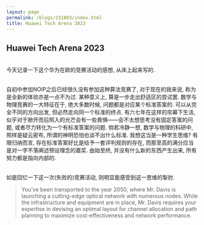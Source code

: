 ```yaml
---
layout: page
permalink: /blogs/231003/index.html
title: Huawei Tech Arena 2023
---
```


## Huawei Tech Arena 2023

<br>今天记录一下这个华为在欧的竞赛活动的感想, 从床上起来写的.

<br>自初中参加NOIP之后已经很久没有参加这种算法竞赛了, 对于现在的我来说, 称为是全新的体验亦是一点不为过. 某种意义上, 算是一步走出舒适区的尝试罢. 数学与物理竞赛的一大特征在于, 绝大多数时候, 问题都是对应某个标准答案的. 可以从完全不同的方向出发, 但必然走向同一个标准的终点. 有六七年在这样的帘幕下生活, 似乎对于掀开而后照入的光芒会有一些畏惧——会不太想思考没有固定答案的问题, 或者尽力转化为一个有标准答案的问题. 倘若冷静一想, 数学与物理的科研中, 照样是疑云密布, 所谓的神明恐怕也谈不出什么标准. 我想这当是一种学生思维? 有限归纳而言, 存在标准答案好比是给予一套评判规则的存在, 而那至高的满分应当是对一字不落阐述预设理念的嘉奖. 由始至终, 并没有什么新的东西产生出来, 所有努力都是指向内部的.

<br>如是回忆一下这一次(失败的)竞赛活动, 则明显能感受到这一思维的掣肘.

> You've been transported to the year 2050, where Mr. Davis is launching a cutting-edge optical network with numerous nodes. While the infrastructure and equipment are in place, Mr. Davis requires your expertise in devising an optimal layout for channel allocation and path planning to maximize cost-effectiveness and network performance.



<!-- > 引用 -->


